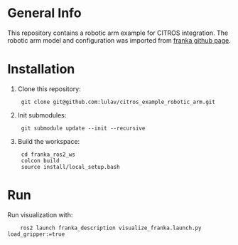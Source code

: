 # General Info

This repository contains a robotic arm example for CITROS integration.
The robotic arm model and configuration was imported from [franka github page](https://github.com/frankaemika/franka_ros2).

# Installation

1. Clone this repository:

        git clone git@github.com:lulav/citros_example_robotic_arm.git

2. Init submodules:

        git submodule update --init --recursive

3. Build the workspace:

        cd franka_ros2_ws
        colcon build
        source install/local_setup.bash

# Run

Run visualization with:

        ros2 launch franka_description visualize_franka.launch.py load_gripper:=true


